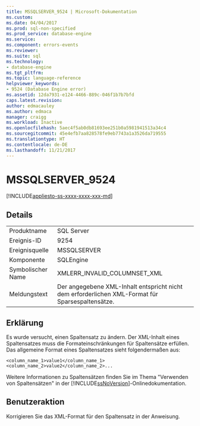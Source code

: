 ```yaml
---
title: MSSQLSERVER_9524 | Microsoft-Dokumentation
ms.custom: 
ms.date: 04/04/2017
ms.prod: sql-non-specified
ms.prod_service: database-engine
ms.service: 
ms.component: errors-events
ms.reviewer: 
ms.suite: sql
ms.technology:
- database-engine
ms.tgt_pltfrm: 
ms.topic: language-reference
helpviewer_keywords:
- 9524 (Database Engine error)
ms.assetid: 12da7931-e124-4466-889c-046f1b7b7bfd
caps.latest.revision: 
author: edmacauley
ms.author: edmaca
manager: craigg
ms.workload: Inactive
ms.openlocfilehash: 5aec4f5ab0db81693ee251b0a5981941513a34c4
ms.sourcegitcommit: 45e4efb7aa828578fe9eb7743a1a3526da719555
ms.translationtype: HT
ms.contentlocale: de-DE
ms.lasthandoff: 11/21/2017
---
```

# <a name="mssqlserver9524"></a>MSSQLSERVER_9524
[!INCLUDE[appliesto-ss-xxxx-xxxx-xxx-md](../../includes/appliesto-ss-xxxx-xxxx-xxx-md.md)]
  
## <a name="details"></a>Details  
  
|||  
|-|-|  
|Produktname|SQL Server|  
|Ereignis-ID|9254|  
|Ereignisquelle|MSSQLSERVER|  
|Komponente|SQLEngine|  
|Symbolischer Name|XMLERR_INVALID_COLUMNSET_XML|  
|Meldungstext|Der angegebene XML-Inhalt entspricht nicht dem erforderlichen XML-Format für Sparsespaltensätze.|  
  
## <a name="explanation"></a>Erklärung  
Es wurde versucht, einen Spaltensatz zu ändern. Der XML-Inhalt eines Spaltensatzes muss die Formateinschränkungen für Spaltensätze erfüllen. Das allgemeine Format eines Spaltensatzes sieht folgendermaßen aus:  
  
`<column_name_1>value1</column_name_1><column_name_2>value2</column_name_2>...`  
  
Weitere Informationen zu Spaltensätzen finden Sie im Thema "Verwenden von Spaltensätzen" in der [!INCLUDE[ssNoVersion](../../includes/ssnoversion-md.md)]-Onlinedokumentation.  
  
## <a name="user-action"></a>Benutzeraktion  
Korrigieren Sie das XML-Format für den Spaltensatz in der Anweisung.  
  

